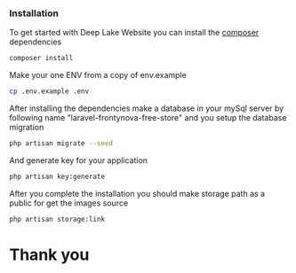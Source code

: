 

### Installation

To get started with Deep Lake Website you can install the [composer](https://getcomposer.org/download/) dependencies
```bash
composer install
```

Make your one ENV from a copy of env.example 
```bash
cp .env.example .env
```

After installing the dependencies make a database in your mySql server by following name "laravel-frontynova-free-store"
and you setup the database migration 
```bash
php artisan migrate --seed
```

And generate key for your application 
```bash
php artisan key:generate
```

After you complete the installation you should make storage path as a public for get the images source 
```bash
php artisan storage:link
```

# Thank you 

